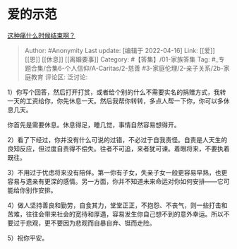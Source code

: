 # 爱的示范
[这种痛什么时候结束啊？](https://www.zhihu.com/question/518650185/answer/2442584449)

> Author: #Anonymity
> Last update: [编辑于 2022-04-16]
> Link: [[爱]] [[恩]] [[休息]] [[离婚要事]]
> Category: #【答集】/01-家族答集
> Tag: #_专题合集/合集6-个人信仰/A-Caritas/2-慈善 #3-家庭伦理/2-亲子关系/2b-家庭教育
> 评论区:
> 泛讨论:

1）你写个回答，然后打开打赏，或者给个别的什么不需要实名的捐赠方式，我转一天的工资给你，你先休息一天。然后我帮你转转，多点人帮一下你，你可以多休息几天。

你首先是需要休息。休息得足，睡几觉，事情自然容易想得开。

2）看了下经过，你并没有什么可说的过错，不必过于自我责怪。自责是人天生的良知反应，但过度自责得不偿失。往者不可追，来者犹可谏。着眼将来，不要执着既往。

3）不用过于忧虑将来没有陪伴。第一你有子女，失亲子女一般更容易早熟，也更容易与遗亲有更深的感情。另一方面，你并不知道未来命运对你如何安排——它可能给你别作安排。

4）做人坚持善良和勤劳，自食其力，堂堂正正，不抱怨、不丧气，则一些打击和苦难，往往会带来社会的宽待和厚遇，容易发生你自己想不到的意外幸运。所以不要过于悲观，更不要因为悲观而自暴自弃、铤而走险。

5）祝你平安。
